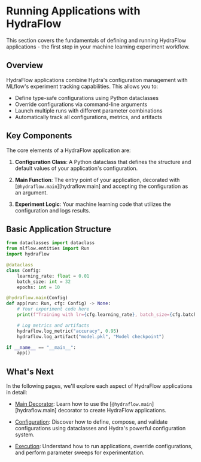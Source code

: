 # Running Applications with HydraFlow

This section covers the fundamentals of defining and running HydraFlow
applications - the first step in your machine learning experiment workflow.

## Overview

HydraFlow applications combine Hydra's configuration management with
MLflow's experiment tracking capabilities. This allows you to:

- Define type-safe configurations using Python dataclasses
- Override configurations via command-line arguments
- Launch multiple runs with different parameter combinations
- Automatically track all configurations, metrics, and artifacts

## Key Components

The core elements of a HydraFlow application are:

1. **Configuration Class**: A Python dataclass that defines the structure
   and default values of your application's configuration.

2. **Main Function**: The entry point of your application, decorated with
   [`@hydraflow.main`][hydraflow.main] and accepting the configuration as
   an argument.

3. **Experiment Logic**: Your machine learning code that utilizes the
   configuration and logs results.

## Basic Application Structure

```python
from dataclasses import dataclass
from mlflow.entities import Run
import hydraflow

@dataclass
class Config:
    learning_rate: float = 0.01
    batch_size: int = 32
    epochs: int = 10

@hydraflow.main(Config)
def app(run: Run, cfg: Config) -> None:
    # Your experiment code here
    print(f"Training with lr={cfg.learning_rate}, batch_size={cfg.batch_size}")

    # Log metrics and artifacts
    hydraflow.log_metric("accuracy", 0.95)
    hydraflow.log_artifact("model.pkl", "Model checkpoint")

if __name__ == "__main__":
    app()
```

## What's Next

In the following pages, we'll explore each aspect of HydraFlow applications
in detail:

- [Main Decorator](main-decorator.md): Learn how to use the
  [`@hydraflow.main`][hydraflow.main] decorator to create HydraFlow applications.

- [Configuration](configuration.md): Discover how to define, compose, and
  validate configurations using dataclasses and Hydra's powerful
  configuration system.

- [Execution](execution.md): Understand how to run applications, override
  configurations, and perform parameter sweeps for experimentation.